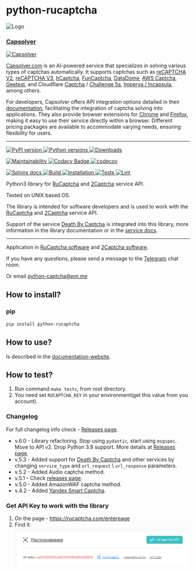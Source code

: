 # python-rucaptcha


![Logo](https://red-panda-dev.xyz/media/images/RuCaptchaHigh_zkkPoYF.original.png)


### [Capsolver](https://capsolver.com?utm_source=github&utm_medium=banner_github&utm_campaign=python-rucaptcha)

[
![Capsolver](files/capsolver.jpg)
](https://capsolver.com?utm_source=github&utm_medium=banner_github&utm_campaign=python-rucaptcha)

[Capsolver.com](https://www.capsolver.com/?utm_source=github&utm_medium=banner_github&utm_campaign=python-rucaptcha) is an AI-powered service that specializes in solving various types of captchas automatically. It supports captchas such as [reCAPTCHA V2](https://docs.capsolver.com/guide/captcha/ReCaptchaV2.html?utm_source=github&utm_medium=banner_github&utm_campaign=python-rucaptcha), [reCAPTCHA V3](https://docs.capsolver.com/guide/captcha/ReCaptchaV3.html?utm_source=github&utm_medium=banner_github&utm_campaign=python-rucaptcha), [hCaptcha](https://docs.capsolver.com/guide/captcha/HCaptcha.html?utm_source=github&utm_medium=banner_github&utm_campaign=python-rucaptcha), [FunCaptcha](https://docs.capsolver.com/guide/captcha/FunCaptcha.html?utm_source=github&utm_medium=banner_github&utm_campaign=python-rucaptcha), [DataDome](https://docs.capsolver.com/guide/captcha/DataDome.html?utm_source=github&utm_medium=banner_github&utm_campaign=python-rucaptcha), [AWS Captcha](https://docs.capsolver.com/guide/captcha/awsWaf.html?utm_source=github&utm_medium=banner_github&utm_campaign=python-rucaptcha), [Geetest](https://docs.capsolver.com/guide/captcha/Geetest.html?utm_source=github&utm_medium=banner_github&utm_campaign=python-rucaptcha), and Cloudflare [Captcha](https://docs.capsolver.com/guide/antibots/cloudflare_turnstile.html?utm_source=github&utm_medium=banner_github&utm_campaign=python-rucaptcha) / [Challenge 5s](https://docs.capsolver.com/guide/antibots/cloudflare_challenge.html?utm_source=github&utm_medium=banner_github&utm_campaign=python-rucaptcha), [Imperva / Incapsula](https://docs.capsolver.com/guide/antibots/imperva.html?utm_source=github&utm_medium=banner_github&utm_campaign=python-rucaptcha), among others.

For developers, Capsolver offers API integration options detailed in their [documentation](https://docs.capsolver.com/?utm_source=github&utm_medium=banner_github&utm_campaign=python-rucaptcha), facilitating the integration of captcha solving into applications. They also provide browser extensions for [Chrome](https://chromewebstore.google.com/detail/captcha-solver-auto-captc/pgojnojmmhpofjgdmaebadhbocahppod) and [Firefox](https://addons.mozilla.org/es/firefox/addon/capsolver-captcha-solver/), making it easy to use their service directly within a browser. Different pricing packages are available to accommodate varying needs, ensuring flexibility for users.

<hr>

[
![PyPI version](https://badge.fury.io/py/python-rucaptcha.svg)
](https://badge.fury.io/py/python-rucaptcha)
[
![Python versions](https://img.shields.io/pypi/pyversions/python-rucaptcha.svg?logo=python&logoColor=FBE072)
](https://badge.fury.io/py/python-rucaptcha)
[
![Downloads](https://static.pepy.tech/badge/python-rucaptcha/month)
](https://pepy.tech/project/python-rucaptcha)

[
![Maintainability](https://api.codeclimate.com/v1/badges/aec93bb04a277cf0dde9/maintainability)
](https://codeclimate.com/github/AndreiDrang/python-rucaptcha/maintainability)
[
![Codacy Badge](https://app.codacy.com/project/badge/Grade/b4087362bd024b088b358b3e10e7a62f)
](https://www.codacy.com/gh/AndreiDrang/python-rucaptcha/dashboard?utm_source=github.com&amp;utm_medium=referral&amp;utm_content=AndreiDrang/python-rucaptcha&amp;utm_campaign=Badge_Grade)
[
![codecov](https://codecov.io/gh/AndreiDrang/python-rucaptcha/branch/master/graph/badge.svg?token=doybTUCfbD)
](https://codecov.io/gh/AndreiDrang/python-rucaptcha)

[
![Sphinx docs](https://github.com/AndreiDrang/python-rucaptcha/actions/workflows/sphinx.yml/badge.svg?branch=release)
](https://github.com/AndreiDrang/python-rucaptcha/actions/workflows/sphinx.yml)
[
![Build](https://github.com/AndreiDrang/python-rucaptcha/actions/workflows/build.yml/badge.svg?branch=master)
](https://github.com/AndreiDrang/python-rucaptcha/actions/workflows/build.yml)
[
![Installation](https://github.com/AndreiDrang/python-rucaptcha/actions/workflows/install.yml/badge.svg?branch=master)
](https://github.com/AndreiDrang/python-rucaptcha/actions/workflows/install.yml)
[
![Tests](https://github.com/AndreiDrang/python-rucaptcha/actions/workflows/test.yml/badge.svg?branch=master)
](https://github.com/AndreiDrang/python-rucaptcha/actions/workflows/test.yml)
[
![Lint](https://github.com/AndreiDrang/python-rucaptcha/actions/workflows/lint.yml/badge.svg?branch=master)
](https://github.com/AndreiDrang/python-rucaptcha/actions/workflows/lint.yml)

Python3 library for [RuCaptcha](https://rucaptcha.com/) and [2Captcha](https://2captcha.com/) service API.

Tested on UNIX based OS.

The library is intended for software developers and is used to work with the [RuCaptcha](https://rucaptcha.com/) and [2Captcha](https://2captcha.com/) service API.

Support of the service [Death By Captcha](https://deathbycaptcha.com?refid=1237267242) is integrated into this library, more information in the library documentation or in the [service docs](https://deathbycaptcha.com/api/2captcha?refid=1237267242).
***

Application in [RuCaptcha software](https://rucaptcha.com/software/python-rucaptcha) and [2Captcha software](https://2captcha.com/software/python-rucaptcha).

If you have any questions, please send a message to the [Telegram](https://t.me/pythoncaptcha) chat room.

Or email python-captcha@pm.me

## How to install?

### pip

```bash
pip install python-rucaptcha
```


## How to use?

Is described in the [documentation-website](https://andreidrang.github.io/python-rucaptcha/).

## How to test?

1. Run command ``make tests``, from root directory.
2. You need set ``RUCAPTCHA_KEY`` in your environment(get this value from you account).


### Changelog

For full changelog info check - [Releases page](https://github.com/AndreiDrang/python-rucaptcha/releases).

- v.6.0 - Library refactoring. Stop using `pydantic`, start using `msgspec`. Move to API v2. Drop Python 3.8 support. More details at [Releases page](https://github.com/AndreiDrang/python-rucaptcha/releases). 
- v.5.3 - Added support for [Death By Captcha](https://www.deathbycaptcha.com?refid=1237267242) and other services by changing `service_type` and `url_request` \ `url_response` parameters.
- v.5.2 - Added Audio captcha method.
- v.5.1 - Check [releases page](https://github.com/AndreiDrang/python-rucaptcha/releases).
- v.5.0 - Added AmazonWAF captcha method.
- v.4.2 - Added [Yandex Smart Captcha](https://rucaptcha.com/api-rucaptcha#yandex).

### Get API Key to work with the library
1. On the page - https://rucaptcha.com/enterpage
2. Find it: 
![img.png](https://github.com/AndreiDrang/python-rucaptcha/blob/master/files/img.png)